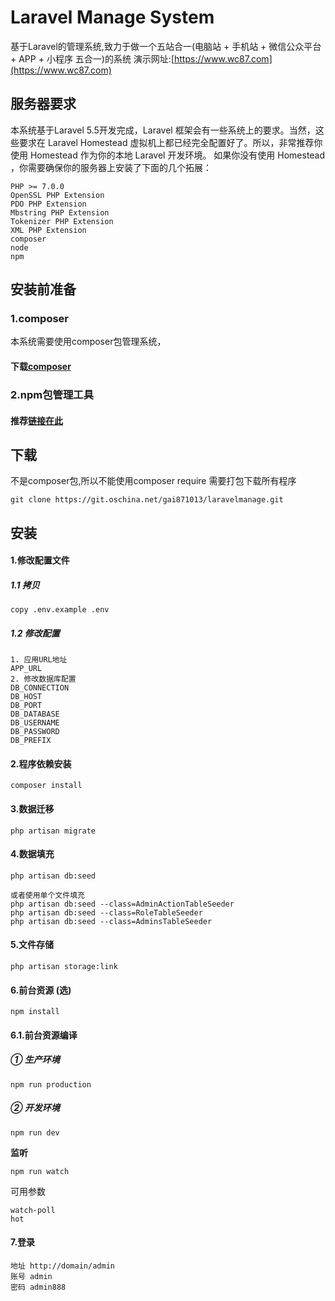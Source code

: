 # Laravel Manage System

基于Laravel的管理系统,致力于做一个五站合一(电脑站 + 手机站 + 微信公众平台 + APP + 小程序 五合一)的系统 演示网址:[https://www.wc87.com](https://www.wc87.com)

## 服务器要求
本系统基于Laravel 5.5开发完成，Laravel 框架会有一些系统上的要求。当然，这些要求在 Laravel Homestead 虚拟机上都已经完全配置好了。所以，非常推荐你使用 Homestead 作为你的本地 Laravel 开发环境。
如果你没有使用 Homestead ，你需要确保你的服务器上安装了下面的几个拓展：
```
PHP >= 7.0.0
OpenSSL PHP Extension
PDO PHP Extension
Mbstring PHP Extension
Tokenizer PHP Extension
XML PHP Extension
composer
node
npm
```   
## 安装前准备
### 1.composer
本系统需要使用composer包管理系统，
#### 下载[composer](https://getcomposer.org/download/)

### 2.npm包管理工具
#### 推荐[链接在此](http://www.runoob.com/nodejs/nodejs-npm.html)

## 下载
不是composer包,所以不能使用composer require
需要打包下载所有程序
```shell
git clone https://git.oschina.net/gai871013/laravelmanage.git
```

## 安装
#### 1.修改配置文件
##### 1.1 拷贝
```shell
copy .env.example .env
```
##### 1.2 修改配置
```shell
1. 应用URL地址
APP_URL
2. 修改数据库配置 
DB_CONNECTION
DB_HOST
DB_PORT
DB_DATABASE
DB_USERNAME
DB_PASSWORD
DB_PREFIX
```

#### 2.程序依赖安装
```shell
composer install
```


#### 3.数据迁移
```shell
php artisan migrate
```

#### 4.数据填充
```shell
php artisan db:seed

或者使用单个文件填充
php artisan db:seed --class=AdminActionTableSeeder
php artisan db:seed --class=RoleTableSeeder
php artisan db:seed --class=AdminsTableSeeder
```
#### 5.文件存储
```shell
php artisan storage:link
```

#### 6.前台资源 (选)
```shell
npm install
```

#### 6.1.前台资源编译
##### ① 生产环境
```shell
npm run production
```
##### ② 开发环境
```shell
npm run dev
```
**监听**
```
npm run watch
```
可用参数
```shell
watch-poll
hot
```

#### 7.登录
```
地址 http://domain/admin
账号 admin
密码 admin888
```

